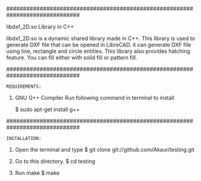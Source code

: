 ##############################################################################

libdxf_2D.so Library in C++

libdxf_2D.so is a dynamic shared library made in C++.
This library is used to generate DXF file that can be opened in LibreCAD.
it can generate DXF file using line, rectangle and circle entities.
This library also provides hatching feature.
You can fill either with solid fill or pattern fill.


##############################################################################
   
    REQUIREMENTS:

1. GNU G++ Compiler
   Run following command in terminal to install

	$ sudo apt-get install g++


##############################################################################
   
    INSTALLATION:

1. Open the terminal and type
	$ git clone git://github.com/Akaur/testing.git
	
2. Go to this directory.
	$ cd testing

3. Run make
	$ make	
